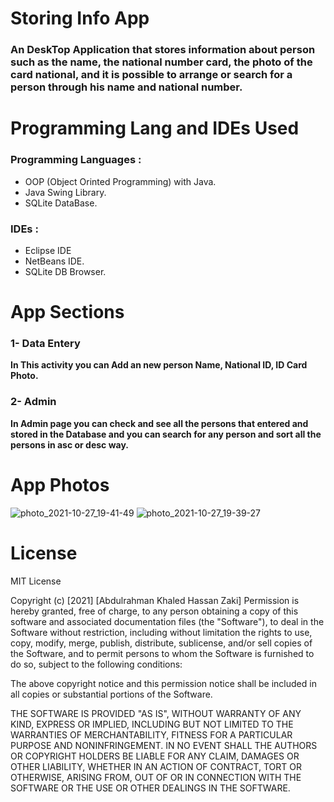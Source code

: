 # Storing Info App
### An **DeskTop Application** that stores information about person such as the name, the national number card, the photo of the card national, and it is possible to arrange or search for a person through his name and national number.

# Programming Lang and IDEs Used
### Programming Languages :
- OOP (Object Orinted Programming) with Java.
- Java Swing Library.
- SQLite DataBase.

### IDEs :
- Eclipse IDE
- NetBeans IDE.
- SQLite DB Browser.

# App Sections
### 1- Data Entery
**In This activity you can Add an new person Name, National ID, ID Card Photo.**

### 2- Admin
**In Admin page you can check and see all the persons that entered and stored in the Database and you can search for any person and sort all the persons in asc or desc way.**

# App Photos
![photo_2021-10-27_19-41-49](https://user-images.githubusercontent.com/58918060/139118134-bca485e0-6f84-4e88-967a-7a3cd351aef0.jpg)
![photo_2021-10-27_19-39-27](https://user-images.githubusercontent.com/58918060/139118144-bc058a83-a806-4ff3-a48b-a1f019b706e6.jpg)

# License
MIT License

Copyright (c) [2021] [Abdulrahman Khaled Hassan Zaki]
Permission is hereby granted, free of charge, to any person obtaining a copy
of this software and associated documentation files (the "Software"), to deal
in the Software without restriction, including without limitation the rights
to use, copy, modify, merge, publish, distribute, sublicense, and/or sell
copies of the Software, and to permit persons to whom the Software is
furnished to do so, subject to the following conditions:

The above copyright notice and this permission notice shall be included in all
copies or substantial portions of the Software.

THE SOFTWARE IS PROVIDED "AS IS", WITHOUT WARRANTY OF ANY KIND, EXPRESS OR
IMPLIED, INCLUDING BUT NOT LIMITED TO THE WARRANTIES OF MERCHANTABILITY,
FITNESS FOR A PARTICULAR PURPOSE AND NONINFRINGEMENT. IN NO EVENT SHALL THE
AUTHORS OR COPYRIGHT HOLDERS BE LIABLE FOR ANY CLAIM, DAMAGES OR OTHER
LIABILITY, WHETHER IN AN ACTION OF CONTRACT, TORT OR OTHERWISE, ARISING FROM,
OUT OF OR IN CONNECTION WITH THE SOFTWARE OR THE USE OR OTHER DEALINGS IN THE
SOFTWARE.
